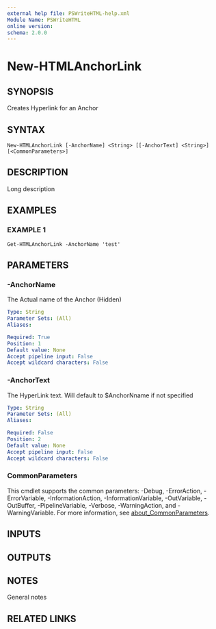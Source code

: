 ```yaml
---
external help file: PSWriteHTML-help.xml
Module Name: PSWriteHTML
online version:
schema: 2.0.0
---
```


# New-HTMLAnchorLink

## SYNOPSIS
Creates Hyperlink for an Anchor

## SYNTAX

```
New-HTMLAnchorLink [-AnchorName] <String> [[-AnchorText] <String>] [<CommonParameters>]
```

## DESCRIPTION
Long description

## EXAMPLES

### EXAMPLE 1
```
Get-HTMLAnchorLink -AnchorName 'test'
```

## PARAMETERS

### -AnchorName
The Actual name of the Anchor (Hidden)

```yaml
Type: String
Parameter Sets: (All)
Aliases:

Required: True
Position: 1
Default value: None
Accept pipeline input: False
Accept wildcard characters: False
```

### -AnchorText
The HyperLink text. 
Will default to $AnchorNname if not specified

```yaml
Type: String
Parameter Sets: (All)
Aliases:

Required: False
Position: 2
Default value: None
Accept pipeline input: False
Accept wildcard characters: False
```

### CommonParameters
This cmdlet supports the common parameters: -Debug, -ErrorAction, -ErrorVariable, -InformationAction, -InformationVariable, -OutVariable, -OutBuffer, -PipelineVariable, -Verbose, -WarningAction, and -WarningVariable. For more information, see [about_CommonParameters](http://go.microsoft.com/fwlink/?LinkID=113216).

## INPUTS

## OUTPUTS

## NOTES
General notes

## RELATED LINKS
